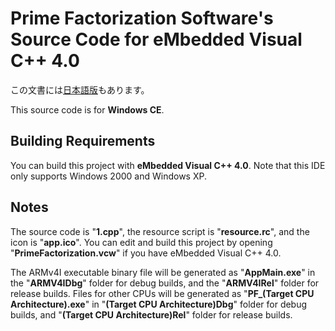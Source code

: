 # Prime Factorization Software's Source Code for eMbedded Visual C++ 4.0
この文書には[日本語版](readme.md)もあります。

This source code is for **Windows CE**.

## Building Requirements
You can build this project with **eMbedded Visual C++ 4.0**. Note that this IDE only supports Windows 2000 and Windows XP.

## Notes
The source code is "**1.cpp**", the resource script is "**resource.rc**", and the icon is "**app.ico**". You can edit and build this project by opening "**PrimeFactorization.vcw**" if you have eMbedded Visual C++ 4.0.

The ARMv4I executable binary file will be generated as "**AppMain.exe**" in the "**ARMV4IDbg**" folder for debug builds, and the "**ARMV4IRel**" folder for release builds. Files for other CPUs will be generated as "**PF_(Target CPU Architecture).exe**" in "**(Target CPU Architecture)Dbg**" folder for debug builds, and "**(Target CPU Architecture)Rel**" folder for release builds.